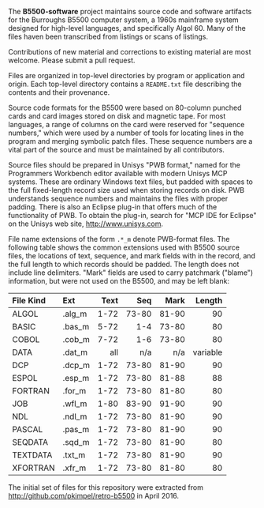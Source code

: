 The **B5500-software** project maintains source code and software artifacts for the Burroughs B5500 computer system, a 1960s mainframe system designed for high-level languages, and specifically Algol 60. Many of the files haven been transcribed from listings or scans of listings.

Contributions of new material and corrections to existing material are most welcome. Please submit a pull request.

Files are organized in top-level directories by program or application and origin. Each top-level directory contains a `README.txt` file describing the contents and their provenance.

Source code formats for the B5500 were based on 80-column punched cards and card images stored on disk and magnetic tape. For most languages, a range of columns on the card were reserved for "sequence numbers," which were used by a number of tools for locating lines in the program and merging symbolic patch files. These sequence numbers are a vital part of the source and must be maintained by all contributors.

Source files should be prepared in Unisys "PWB format," named for the Programmers Workbench editor available with modern Unisys MCP systems. These are ordinary Windows text files, but padded with spaces to the full fixed-length record size used when storing records on disk. PWB understands sequence numbers and maintains the files with proper padding. There is also an Eclipse plug-in that offers much of the functionality of PWB. To obtain the plug-in, search for "MCP IDE for Eclipse" on the Unisys web site, http://www.unisys.com.

File name extensions of the form `.*_m` denote PWB-format files. The following table shows the common extensions used with B5500 source files, the locations of text, sequence, and mark fields with in the record, and the full length to which records should be padded. The length does not include line delimiters. "Mark" fields are used to carry patchmark ("blame") information, but were not used on the B5500, and may be left blank:

|File Kind  |Ext   | Text|  Seq| Mark|Length|
|:----------|:-----|----:|----:|----:|-----:|
|ALGOL      |.alg_m| 1-72|73-80|81-90| 90|
|BASIC      |.bas_m| 5-72|  1-4|73-80| 80|
|COBOL      |.cob_m| 7-72|  1-6|73-80| 80|
|DATA       |.dat_m|  all|  n/a|  n/a| variable|
|DCP        |.dcp_m| 1-72|73-80|81-90| 90|
|ESPOL      |.esp_m| 1-72|73-80|81-88| 88|
|FORTRAN    |.for_m| 1-72|73-80|81-80| 80|
|JOB        |.wfl_m| 1-80|83-90|91-90| 90|
|NDL        |.ndl_m| 1-72|73-80|81-90| 90|
|PASCAL     |.pas_m| 1-72|73-80|81-90| 90|
|SEQDATA    |.sqd_m| 1-72|73-80|81-90| 80|
|TEXTDATA   |.txt_m| 1-72|73-80|81-90| 90|
|XFORTRAN   |.xfr_m| 1-72|73-80|81-80| 80|


The initial set of files for this repository were extracted from http://github.com/pkimpel/retro-b5500 in April 2016.


